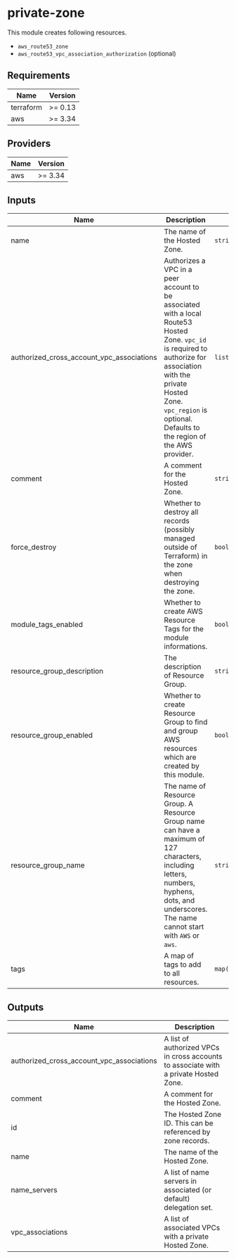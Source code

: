 # private-zone

This module creates following resources.

- `aws_route53_zone`
- `aws_route53_vpc_association_authorization` (optional)

<!-- BEGINNING OF PRE-COMMIT-TERRAFORM DOCS HOOK -->
## Requirements

| Name | Version |
|------|---------|
| terraform | >= 0.13 |
| aws | >= 3.34 |

## Providers

| Name | Version |
|------|---------|
| aws | >= 3.34 |

## Inputs

| Name | Description | Type | Default | Required |
|------|-------------|------|---------|:--------:|
| name | The name of the Hosted Zone. | `string` | n/a | yes |
| authorized\_cross\_account\_vpc\_associations | Authorizes a VPC in a peer account to be associated with a local Route53 Hosted Zone. `vpc_id` is required to authorize for association with the private Hosted Zone. `vpc_region` is optional. Defaults to the region of the AWS provider. | `list(map(string))` | `[]` | no |
| comment | A comment for the Hosted Zone. | `string` | `"Managed by Terraform"` | no |
| force\_destroy | Whether to destroy all records (possibly managed outside of Terraform) in the zone when destroying the zone. | `bool` | `false` | no |
| module\_tags\_enabled | Whether to create AWS Resource Tags for the module informations. | `bool` | `true` | no |
| resource\_group\_description | The description of Resource Group. | `string` | `"Managed by Terraform."` | no |
| resource\_group\_enabled | Whether to create Resource Group to find and group AWS resources which are created by this module. | `bool` | `true` | no |
| resource\_group\_name | The name of Resource Group. A Resource Group name can have a maximum of 127 characters, including letters, numbers, hyphens, dots, and underscores. The name cannot start with `AWS` or `aws`. | `string` | `""` | no |
| tags | A map of tags to add to all resources. | `map(string)` | `{}` | no |

## Outputs

| Name | Description |
|------|-------------|
| authorized\_cross\_account\_vpc\_associations | A list of authorized VPCs in cross accounts to associate with a private Hosted Zone. |
| comment | A comment for the Hosted Zone. |
| id | The Hosted Zone ID. This can be referenced by zone records. |
| name | The name of the Hosted Zone. |
| name\_servers | A list of name servers in associated (or default) delegation set. |
| vpc\_associations | A list of associated VPCs with a private Hosted Zone. |

<!-- END OF PRE-COMMIT-TERRAFORM DOCS HOOK -->
